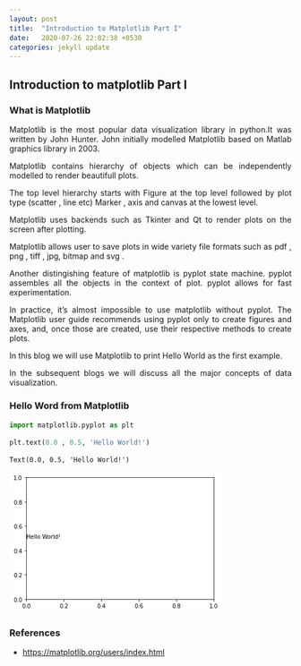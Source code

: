 ```yaml
---
layout: post
title:  "Introduction to Matplotlib Part I"
date:   2020-07-26 22:02:38 +0530
categories: jekyll update
---
```


## Introduction to matplotlib Part I

### What is Matplotlib

<p style='text-align: justify;'> Matplotlib is the most popular data visualization library in python.It was written by John Hunter. John initially modelled Matplotlib based on Matlab graphics library in 2003.</p>

<p style='text-align: justify;'> Matplotlib contains hierarchy of objects which can be independently modelled to render beautifull plots.</p>

<p style='text-align: justify;'> The top level hierarchy starts with Figure at the top level followed by plot type (scatter , line etc) Marker , axis and canvas at the lowest level.</p>

<p style='text-align: justify;'> Matplotlib uses backends such as Tkinter and Qt to render plots on the screen after plotting.</p>

<p style='text-align: justify;'> Matplotlib allows user to save plots in wide variety file formats such as pdf , png , tiff , jpg, bitmap and svg .</p>

<p style='text-align: justify;'> Another distingishing feature of matplotlib is pyplot state machine. pyplot assembles all the objects in the context of plot. pyplot allows for fast experimentation.</p>

<p style='text-align: justify;'> In practice, it’s almost impossible to use matplotlib without pyplot. The Matplotlib user guide recommends using pyplot only to create figures and axes, and, once those are created, use their respective methods to create plots.</p> 

<p style='text-align: justify;'> In this blog we will use Matplotlib to print Hello World as the first example.</p>

<p style='text-align: justify;'> In the subsequent blogs we will discuss all the major concepts of data visualization.</p>

### Hello Word from Matplotlib

```python
import matplotlib.pyplot as plt
```


```python
plt.text(0.0 , 0.5, 'Hello World!')
```




    Text(0.0, 0.5, 'Hello World!')


![ ](https://raw.githubusercontent.com/balakuntlaJayanth/Stats/master/images/July26_2020/output_1_1.png "Hello World")

### References

- https://matplotlib.org/users/index.html


